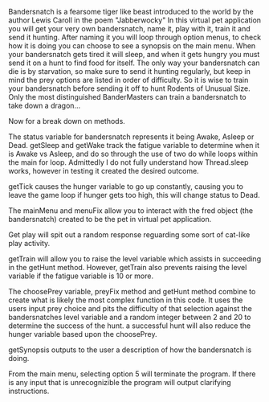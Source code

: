 Bandersnatch is a fearsome tiger like beast introduced to the world by the author Lewis Caroll in the poem "Jabberwocky"
In this virtual pet application you will get your very own bandersnatch, name it, play with it, train it and send it hunting.
After naming it you will loop through option menus, to check how it is doing you can choose to see a synopsis on the main menu. When your bandersnatch gets tired it will sleep, and when it gets hungry you must send it on a hunt to find food for itself.
The only way your bandersnatch can die is by starvation, so make sure to send it hunting regularly, but keep in mind the prey options are listed in order of difficulty. So it is wise to train your bandersnatch before sending it off to hunt Rodents of Unusual Size. Only the most distinguished BanderMasters can train a bandersnatch to take down a dragon...

Now for a break down on methods.

The status variable for bandersnatch represents it being Awake, Asleep or Dead.
getSleep and getWake track the fatigue variable to determine when it is Awake vs Asleep, and do so through the use of two do while loops within the main for loop.
Admittedly I do not fully understand how Thread.sleep works, however in testing it created the desired outcome.

getTick causes the hunger variable to go up constantly, causing you to leave the game loop if hunger gets too high, this will change status to Dead.

The mainMenu and menuFix allow you to interact with the fred object (the bandersnatch) created to be the pet in virtual pet application.

Get play will spit out a random response reguarding some sort of cat-like play activity.

getTrain will allow you to raise the level variable which assists in succeeding in the getHunt method. However, getTrain also prevents raising the level variable if the fatigue variable is 10 or more.

The choosePrey variable, preyFix method and getHunt method combine to create what is likely the most complex function in this code. It uses the users input prey choice and pits the difficulty of that selection against the bandersnatches level variable and a random integer between 2 and 20 to determine the success of the hunt. a successful hunt will also reduce the hunger variable based upon the choosePrey.

getSynopsis outputs to the user a description of how the bandersnatch is doing.

From the main menu, selecting option 5 will terminate the program. If there is any input that is unrecognizible the program will output clarifying instructions.